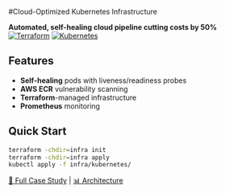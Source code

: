 #Cloud-Optimized Kubernetes Infrastructure

**Automated, self-healing cloud pipeline cutting costs by 50%**  
[![Terraform](https://img.shields.io/badge/Terraform-7B42BC?logo=terraform)](https://www.terraform.io/)
[![Kubernetes](https://img.shields.io/badge/Kubernetes-326CE5?logo=kubernetes)](https://kubernetes.io/)

##  Features
- **Self-healing** pods with liveness/readiness probes
- **AWS ECR** vulnerability scanning
- **Terraform**-managed infrastructure
- **Prometheus** monitoring

##  Quick Start
```bash
terraform -chdir=infra init
terraform -chdir=infra apply
kubectl apply -f infra/kubernetes/
```

[📖 Full Case Study](docs/CASE_STUDY.md) | [📊 Architecture](docs/ARCHITECTURE.md)
